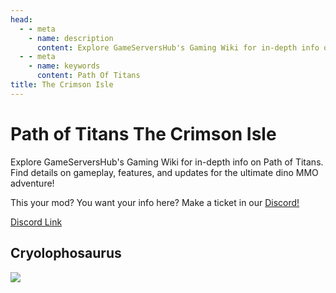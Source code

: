```yaml
---
head:
  - - meta
    - name: description
      content: Explore GameServersHub's Gaming Wiki for in-depth info on Path of Titans. Find details on gameplay, features, and updates for the ultimate dino MMO adventure! 
  - - meta
    - name: keywords
      content: Path Of Titans
title: The Crimson Isle
---
```


# Path of Titans The Crimson Isle


Explore GameServersHub's Gaming Wiki for in-depth info on Path of Titans. Find details on gameplay, features, and updates for the ultimate dino MMO adventure! 

This your mod? You want your info here? Make a ticket in our [Discord!](https://discord.gg/gsh) 

[Discord Link](https://discord.gg/tcititans)

## Cryolophosaurus
<a href='./Path-of-Titans-CrimsonCryo' target='_blank'> <img src='https://web-cdn.alderongames.com/files/1112/conversions/TCI_Cryo_Larger_Logo-icon.jpg' /> </a>
